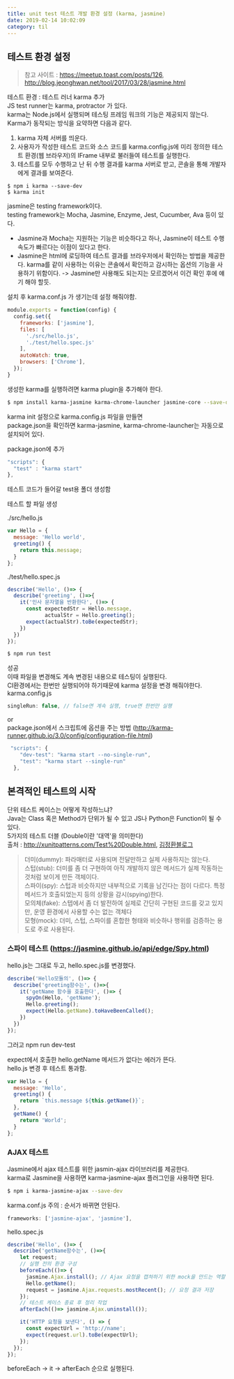 ```yaml
---
title: unit test 테스트 개발 환경 설정 (karma, jasmine)
date: 2019-02-14 10:02:09
category: til
---
```


## 테스트 환경 설정  
> 참고 사이트 : https://meetup.toast.com/posts/126,  
http://blog.jeonghwan.net/tool/2017/03/28/jasmine.html  

테스트 환경 : 테스트 러너 karma 추가   
JS test runner는 karma, protractor 가 있다.  
karma는 Node.js에서 실행되며 테스팅 프레임 워크의 기능은 제공되지 않는다.   
Karma가 동작되는 방식을 요약하면 다음과 같다.  

1. karma 자체 서버를 띄운다.  
2. 사용자가 작성한 테스트 코드와 소스 코드를 karma.config.js에 미리 정의한 테스트 환경(웹 브라우저)의 IFrame 내부로 불러들여 테스트를 실행한다.  
3. 테스트를 모두 수행하고 난 뒤 수행 결과를 karma 서버로 받고, 콘솔을 통해 개발자에게 결과를 보여준다.  

```
$ npm i karma --save-dev  
$ karma init
```

jasmine은 testing framework이다.   
testing framework는 Mocha, Jasmine, Enzyme, Jest, Cucumber, Ava 등이 있다.  

* Jasmine과 Mocha는 지원하는 기능은 비슷하다고 하나, Jasmine이 테스트 수행 속도가 빠르다는 이점이 있다고 한다.  
* Jasmine은 html에 로딩하여 테스트 결과를 브라우저에서 확인하는 방법을 제공한다. karma를 같이 사용하는 이유는 콘솔에서 확인하고 감시하는 옵션의 기능을 사용하기 위함이다. -> Jasmine만 사용해도 되는지는 모르겠어서 이건 확인 후에 얘기 해야 할듯.  

설치 후 karma.conf.js 가 생기는데 설정 해줘야함.  

```javascript
module.exports = function(config) {
  config.set({
    frameworks: ['jasmine'],
    files: [
      './src/hello.js',
      './test/hello.spec.js'
    ],
    autoWatch: true,
    browsers: ['Chrome'],
  });
}
```

생성한 karma를 실행하려면 karma plugin을 추가해야 한다.  

```bash
$ npm install karma-jasmine karma-chrome-launcher jasmine-core --save-dev
```

karma init 설정으로 karma.config.js 파일을 만들면  
package.json을 확인하면 karma-jasmine, karma-chrome-launcher는 자동으로 설치되어 있다.  

package.json에 추가  
```javascript
"scripts": {
  "test" : "karma start"
},
```

테스트 코드가 들어갈 test용 폴더 생성함  

테스트 할 파일 생성  

./src/hello.js  
```javascript
var Hello = {
  message: 'Hello world',
  greeting() {
    return this.message;
  }
};
```

./test/hello.spec.js  
```javascript
describe('Hello', ()=> {
  describe('greeting', ()=>{
    it('인사 문자열을 반환한다', ()=> {
      const expectedStr = Hello.message,
            actualStr = Hello.greeting();
      expect(actualStr).toBe(expectedStr);
    })
  })
});
```
>
```bash
$ npm run test
```
성공  
이때 파일을 변경해도 계속 변경된 내용으로 테스팅이 실행된다.  
CI환경에서는 한번만 실행되어야 하기때문에 karma 설정을 변경 해줘야한다.  
karma.config.js  
```javascript
singleRun: false, // false면 계속 실행, true면 한번만 실행
```
or  
package.json에서 스크립트에 옵션을 주는 방법 (http://karma-runner.github.io/3.0/config/configuration-file.html)  
```javascript
 "scripts": {
    "dev-test": "karma start --no-single-run",
    "test": "karma start --single-run"
  },
```
## 본격적인 테스트의 시작
단위 테스트 케이스는 어떻게 작성하느냐?  
Java는 Class 혹은 Method가 단위가 될 수 있고 JS나 Python은 Function이 될 수 있다.  
5가지의 테스트 더블 (Double이란 '대역'을 의미한다)  
출처 : http://xunitpatterns.com/Test%20Double.html, [김정환블로그](http://blog.jeonghwan.net/tool/2017/03/28/jasmine.html)
> 더미(dummy): 파라매터로 사용되며 전달만하고 실제 사용하지는 않는다.  
> 스텁(stub): 더미를 좀 더 구현하여 아직 개발하지 않은 메서드가 실제 작동하는 것처럼 보이게 만든 객체이다.  
> 스파이(spy): 스텁과 비슷하지만 내부적으로 기록을 남긴다는 점이 다르다. 특정 메서드가 호출되었는지 등의 상황을 감시(spying)한다.  
> 모의체(fake): 스텝에서 좀 더 발전하여 실제로 간단히 구현된 코드를 갖고 있지만, 운영 환경에서 사용할 수는 없는 객체다  
> 모형(mock): 더미, 스텁, 스파이를 혼합한 형태와 비슷하나 행위를 검증하는 용도로 주로 사용된다.  

### 스파이 테스트 (https://jasmine.github.io/api/edge/Spy.html)  
hello.js는 그대로 두고, hello.spec.js를 변경했다.  

```javascript
describe('Hello모듈의', ()=> {
  describe('greeting함수는', ()=>{
    it('getName 함수을 호출한다', ()=> {
      spyOn(Hello, 'getName');
      Hello.greeting();
      expect(Hello.getName).toHaveBeenCalled();
    })
  })
});
```

그러고 npm run dev-test  

expect에서 호출한 hello.getName 메서드가 없다는 에러가 뜬다.   
hello.js 변경 후 테스트 통과함.  

```javascript
var Hello = {
  message: 'Hello',
  greeting() {
    return `this.message ${this.getName()}`;
  },
  getName() {
    return 'World';
  }
};
```  

### AJAX 테스트  
Jasmine에서 ajax 테스트를 위한 jasmin-ajax 라이브러리를 제공한다.  
karma로 Jasmine을 사용하면 karma-jasmine-ajax 플러그인을 사용하면 된다.  

```bash
$ npm i karma-jasmine-ajax --save-dev
```

karma.conf.js 주의 : 순서가 바뀌면 안된다.  
```javascript
frameworks: ['jasmine-ajax', 'jasmine'],
```
    
hello.spec.js
```javascript
describe('Hello', ()=> {
  describe('getName함수는', ()=>{
    let request;
    // 실행 전의 환경 구성
    beforeEach(()=> {
      jasmine.Ajax.install(); // Ajax 요청을 캡쳐하기 위한 mock을 만드는 역할
      Hello.getName();
      request = jasmine.Ajax.requests.mostRecent(); // 요청 결과 저장
    });
    // 테스트 케이스 종료 후 정리 작업
    afterEach(()=> jasmine.Ajax.uninstall());

    it('HTTP 요청을 보낸다', () => {
      const expectUrl = 'http://name';
      expect(request.url).toBe(expectUrl);
    });
  });
});
```

beforeEach -> it -> afterEach 순으로 실행된다.
